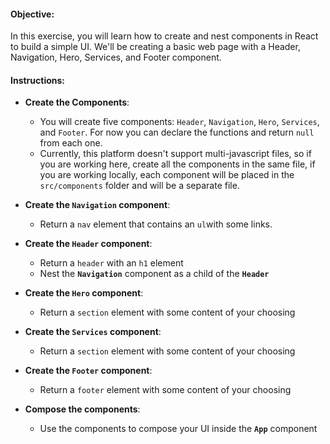 <h4>Objective:</h4>
<p>In this exercise, you will learn how to create and nest components in React to build a simple UI. We'll be creating a basic web page with a Header, Navigation, Hero, Services, and Footer component.</p>
<h4>Instructions:</h4>
<ul>
<li>
<p><strong>Create the Components</strong>:</p>
<ul>
<li>You will create five components: <code>Header</code>, <code>Navigation</code>, <code>Hero</code>, <code>Services</code>, and <code>Footer</code>. For now you can declare the functions and return <code>null</code> from each one.</li>
<li>Currently, this platform doesn't support multi-javascript files, so if you are working here, create all the components in the same file, if you are working locally, each component will be placed in the <code>src/components</code> folder and will be a separate file.</li>
</ul>
</li>
<li>
<p><strong>Create the <code>Navigation</code> component</strong>:</p>
<ul>
<li>Return a&nbsp;<code>nav</code> element that contains an <code>ul</code>with some links.</li>
</ul>
</li>
<li>
<p><strong>Create the <code>Header</code> component</strong>:</p>
<ul>
<li>Return a <code>header</code> with an <code>h1</code> element&nbsp;</li>
<li>Nest the <strong><code>Navigation</code></strong> component as a child of the <strong><code>Header</code></strong>&nbsp;</li>
</ul>
</li>
<li>
<p><strong>Create the <code>Hero</code> component</strong>:</p>
<ul>
<li>Return a <code>section</code> element with some content of your choosing</li>
</ul>
</li>
<li>
<p><strong>Create the <code>Services</code> component</strong>:</p>
<ul>
<li>Return a <code>section</code> element with some content of your choosing</li>
</ul>
</li>
<li>
<p><strong>Create the <code>Footer</code> component</strong>:</p>
<ul>
<li>Return a <code>footer</code> element with some content of your choosing</li>
</ul>
</li>
<li>
<p><strong>Compose the components</strong>:</p>
<ul>
<li>Use the components to compose your UI inside the <strong><code>App</code></strong> component</li>
</ul>
<p>&nbsp;</p>
</li>
</ul>